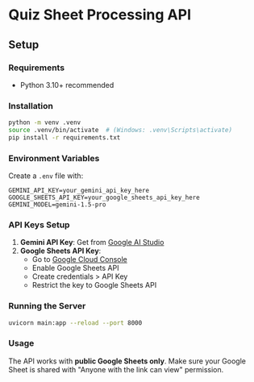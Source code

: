 # Quiz Sheet Processing API

## Setup

### Requirements
- Python 3.10+ recommended

### Installation
```bash
python -m venv .venv
source .venv/bin/activate  # (Windows: .venv\Scripts\activate)
pip install -r requirements.txt
```

### Environment Variables
Create a `.env` file with:
```
GEMINI_API_KEY=your_gemini_api_key_here
GOOGLE_SHEETS_API_KEY=your_google_sheets_api_key_here
GEMINI_MODEL=gemini-1.5-pro
```

### API Keys Setup
1. **Gemini API Key**: Get from [Google AI Studio](https://makersuite.google.com/app/apikey)
2. **Google Sheets API Key**: 
   - Go to [Google Cloud Console](https://console.cloud.google.com/)
   - Enable Google Sheets API
   - Create credentials > API Key
   - Restrict the key to Google Sheets API

### Running the Server
```bash
uvicorn main:app --reload --port 8000
```

### Usage
The API works with **public Google Sheets only**. Make sure your Google Sheet is shared with "Anyone with the link can view" permission.
